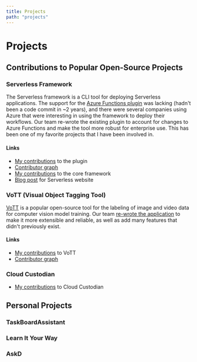 ```yaml
---
title: Projects
path: "projects"
---
```


# Projects

## Contributions to Popular Open-Source Projects

### Serverless Framework

The Serverless framework is a CLI tool for deploying Serverless applications. The support for the [Azure Functions plugin](https://github.com/serverless/serverless-azure-functions) was lacking (hadn't been a code commit in ~2 years), and there were several companies using Azure that were interesting in using the framework to deploy their workflows. Our team re-wrote the existing plugin to account for changes to Azure Functions and make the tool more robust for enterprise use. This has been one of my favorite projects that I have been involved in.

#### Links

  - [My contributions](https://github.com/serverless/serverless-azure-functions/pulls?utf8=%E2%9C%93&q=is%3Amerged+is%3Apr+author%3Atbarlow12+) to the plugin
  - [Contributor graph](https://github.com/serverless/serverless-azure-functions/graphs/contributors)
  - [My contributions](https://github.com/serverless/serverless-azure-functions/graphs/contributors) to the core framework
  - [Blog post](https://serverless.com/blog/serverless-azure-functions-v1) for Serverless website

### VoTT (Visual Object Tagging Tool)

[VoTT](https://github.com/Microsoft/VoTT) is a popular open-source tool for the labeling of image and video data for computer vision model training. Our team [re-wrote the application](https://github.com/microsoft/VoTT/blob/master/CHANGELOG.md) to make it more extensible and reliable, as well as add many features that didn't previously exist.

#### Links
- [My contributions](https://github.com/microsoft/VoTT/pulls?utf8=%E2%9C%93&q=is%3Amerged+is%3Apr+author%3Atbarlow12+) to VoTT 
- [Contributor graph](https://github.com/microsoft/VoTT/graphs/contributors)

### Cloud Custodian

- [My contributions](https://github.com/cloud-custodian/cloud-custodian/pulls?utf8=%E2%9C%93&q=is%3Amerged+is%3Apr+author%3Atbarlow12+) to Cloud Custodian

## Personal Projects

### TaskBoardAssistant

### Learn It Your Way

### AskD
